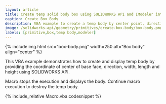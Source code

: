 ```yaml
---
layout: article
title: Create temp solid body box using SOLIDWORKS API and IModeler interface
caption: Create Box Body
description: VBA example to create a temp body by center point, direction and size using SOLIDWORKS API and IModeler interface
image: /solidworks-api/geometry/primitives/create-box-body/box-body.png
labels: [primitive,box,temp body,modeler]
---
```

{% include img.html src="box-body.png" width=250 alt="Box body" align="center" %}

This VBA example demonstrates how to create and display temp body by providing the coordinate of center of base face, direction, width, length and height using SOLIDWORKS API.

Macro stops the execution and displays the body. Continue macro execution to destroy the temp body.

{% include_relative Macro.vba.codesnippet %}
